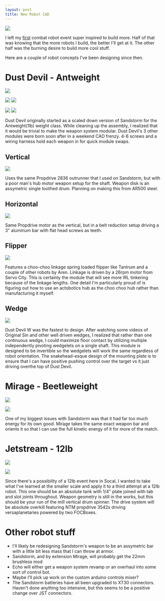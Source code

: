 ```yaml
---
layout: post
title: New Robot CAD
---
```


![](https://i.imgur.com/Xwf1Y5Tl.png)

I left my [first](http://www.jgermita.me/Sandstorm-Event-Report/) combat robot event super inspired to build more. Half of that was knowing that the more robots I build, the better I'll get at it. The other half was the burning desire to build more cool stuff.

Here are a couple of robot concepts I've been designing since then.

# Dust Devil - Antweight
![](https://i.imgur.com/2BDxqMH.png)

![](https://i.imgur.com/W31XE7Qm.png)
![](https://i.imgur.com/oy2xr9hm.png)

![](https://i.imgur.com/4RBZmGem.png)
![](https://i.imgur.com/Vb1FSB3m.png)

Dust Devil originally started as a scaled down version of Sandstorm for the Antweight(1lb) weight class. While cleaning up the assembly, I realized that it would be trivial to make the weapon system modular. Dust Devil's 3 other modules were born soon after in a weekend CAD frenzy. 4-6 screws and a wiring harness hold each weapon in for quick module swaps. 

## Vertical
![](https://i.imgur.com/W31XE7Qm.png)

Uses the same Propdrive 2836 outrunner that I used on Sandstorm, but with a poor man's hub motor weapon setup for the shaft. Weapon disk is an assymetric single toothed drum. Planning on making this from AR500 steel.

## Horizontal
![](https://i.imgur.com/oy2xr9hm.png)

Same Propdrive motor as the vertical, but in a belt reduction setup driving a 3" aluminum bar with flat head screws as teeth. 

## Flipper
![](https://i.imgur.com/4RBZmGem.png)

Features a choo-choo linkage spring loaded flipper like Tantrum and a couple of other robots by Aren. Linkage is driven by a 26rpm motor from Servo City. This is certainly the module that will see more IRL tinkering because of the linkage lengths. One detail I'm particularly proud of is figuring out how to use an actobotics hub as the choo choo hub rather than manufacturing it myself. 

## Wedge
![](https://i.imgur.com/Vb1FSB3m.png)

Dust Devil W was the fastest to design. After watching some videos of Original Sin and other well driven wedges, I realized that rather than one continuous wedge, I could maximize floor contact by utilizing multiple independently pivoting wedgelets on a single shaft. This module is designed to be invertible so the wedgelets will work the same regardless of robot orientation. The snakehead-esque design of the mounting plate is to ensure that I can have positive pushing control over the target vs it just driving overthe top of Dust Devil.

# Mirage - Beetleweight
![](https://i.imgur.com/9zpFoaO.png)

![](https://i.imgur.com/gFD8NPDm.png)

One of my biggest issues with Sandstorm was that it had far too much energy for its own good. Mirage takes the same exact weapon bar and orients it so that I can use the full kinetic energy of it for more of the match. 

# Jetstream - 12lb
![](https://i.imgur.com/MvhidVo.png)

![](https://i.imgur.com/pu1VSQ4m.png)

Since there's a possibility of a 12lb event here in Socal, I wanted to take what I've learned at the smaller scale and apply it to a third attempt at a 12lb robot. This one should be an absolute tank with 1/4" plate joined with tab and slot joints throughout. Weapon geometry is still in the works, but this should be your run of the mill vertical drum spinner. The drive system will be absolute overkill featuring NTM propdrive 3542s driving versaplanetaries powered by two FOCBoxes.

# Other robot stuff

* I'll likely be redesigning Sandstorm's weapon to be an assymetric bar with a little bit less mass that I can throw at armor.
* Sandstorm, and by extension Mirage, will probably get the 22mm brushless mod
* Echo will either get a weapon system revamp or an overhaul into some sort of control bot. 
* Maybe I'll pick up work on the custom arduino controls mixer?
* The Sandstorm batteries have all been upgraded to XT30 connectors. Haven't done anything too intensive, but this seems to be a positive change over JST connectors. 


